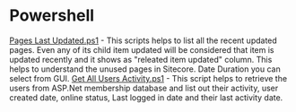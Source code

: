 # Powershell

[Pages Last Updated.ps1](https://github.com/prabhu-ranganathan/Powershell/blob/main/scripts/Pages%20Last%20Updated.ps1) - This scripts helps to list all the recent updated pages. Even any of its child item updated will be considered that item is updated recently and it shows as "releated item updated" column. This helps to understand the unused pages in Sitecore. Date Duration you can select from GUI.
[Get All Users Activity.ps1](https://github.com/prabhu-ranganathan/Powershell/blob/main/scripts/Get%20All%20Users%20Activity.ps1) - This script helps to retrieve the users from ASP.Net membership database and list out their activity, user created date, online status, Last logged in date and their last activity date.
